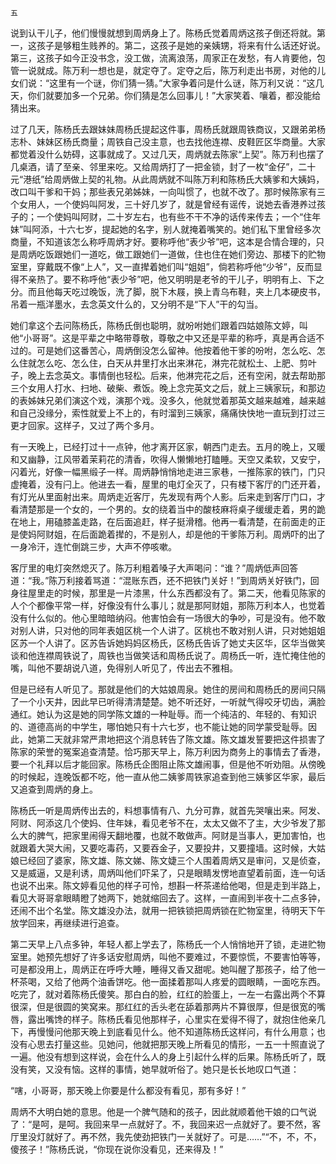     五 

   说到认干儿子，他们慢慢就想到周炳身上了。陈杨氏觉着周炳这孩子倒还将就。第一，这孩子是够粗生贱养的。第二，这孩子是她的亲姨甥，将来有什么话还好说。第三，这孩子如今正没书念，没工做，流离浪荡，周家正在发愁，有人肯要他，包管一说就成。陈万利一想也是，就定夺了。定夺之后，陈万利走出书房，对他的儿女们说：“这里有一个谜，你们猜一猜。”大家争着问是什么谜，陈万利又说：“这几天，你们就要加多一个兄弟。你们猜是怎么回事儿！”大家笑着、嚷着，都没能给猜出来。

   过了几天，陈杨氏去跟妹妹周杨氏提起这件事，周杨氏就跟周铁商议，又跟弟弟杨志朴、妹妹区杨氏商量；周铁自己没主意，也去找他连襟、皮鞋匠区华商量。大家都觉着没什么妨碍，这事就成了。又过几天，周炳就去陈家“上契”。陈万利也摆了几桌酒，请了至亲、邻里来吃。又给周炳打了一把金锁，封了一枚“金仔”，二十元“港纸”给周炳做上契的礼物。从此周炳就不叫陈万利和陈杨氏大姨爹和大姨妈，改口叫干爹和干妈；那些表兄弟姊妹，一向叫惯了，也就不改了。那时候陈家有三个女用人，一个使妈叫阿发，三十好几岁了，就是曾经有谣传，说她去香港养过孩子的；一个使妈叫阿财，二十岁左右，也有些不干不净的话传来传去；一个“住年妹”叫阿添，十六七岁，提起她的名字，别人就掩着嘴笑的。她们私下里曾经多次商量，不知道该怎么称呼周炳才好。要称呼他“表少爷”吧，这本是合情合理的，只是周炳吃饭跟她们一道吃，做工跟她们一道做，住也住在她们旁边、那楼下的贮物室里，穿戴既不像“上人”，又一直撵着她们叫“姐姐”，倘若称呼他“少爷”，反而显得不亲热了。要不称呼他“表少爷”吧，他又明明是老爷的干儿子，明明有上、下之分。而且他每天吃过晚饭，洗了脚，脱下木屐，换上青乌布鞋，夹上几本硬皮书，吊着一瓶洋墨水，去念英文什么的，又分明不是“下人”干的勾当。

   她们拿这个去问陈杨氏，陈杨氏倒也聪明，就吩咐她们跟着四姑娘陈文婷，叫他“小哥哥”。这是平辈之中略带尊敬，尊敬之中又还是平辈的称呼，真是再合适不过的。可是她们这番苦心，周炳倒没怎么留神。他按着他干爹的吩咐，怎么吃、怎么住就怎么吃、怎么住，白天从井里打水出来淋花，淋完花就松土、上肥、剪叶子，晚上去念英文。事情倒也轻松。后来，他淋完花之后，还有空闲，就去帮助那三个女用人打水、扫地、破柴、煮饭。晚上念完英文之后，就上三姨家玩，和那边的表姊妹兄弟们演这个戏，演那个戏。没多久，他就觉着那英文越来越难，越来越和自己没缘分，索性就爱上不上的，有时溜到三姨家，痛痛快快地一直玩到打过三更才回家。这样子，又过了两个多月。

   有一天晚上，已经打过十一点钟，他才离开区家，朝西门走去。五月的晚上，又暖和又幽静，江风带着茉莉花的清香，吹得人懒懒地打瞌睡。天空又柔软，又安宁，闪着光，好像一幅黑缎子一样。周炳静悄悄地走进三家巷，一推陈家的铁门，门只虚掩着，没有闩上。他进去一看，屋里的电灯全灭了，只有楼下客厅的门还开着，有灯光从里面射出来。周炳走近客厅，先发现有两个人影。后来走到客厅门口，才看清楚那是一个女的，一个男的。女的绕着当中的酸枝麻将桌子缓缓走着，男的跪在地上，用磕膝盖走路，在后面追赶，样子挺滑稽。他再一看清楚，在前面走的正是使妈阿财姐，在后面跪着撵的，不是别人，却是他的干爹陈万利。周炳吓的出了一身冷汗，连忙倒跳三步，大声不停咳嗽。

   客厅里的电灯突然熄灭了。陈万利粗着嗓子大声喝问：“谁？”周炳低声回答道：“我。”陈万利接着骂道：“混账东西，还不把铁门关好！”到周炳关好铁门，回身往屋里走的时候，那里是一片漆黑，什么东西都没有了。第二天，他看见陈家的人个个都像平常一样，好像没有什么事儿；就是那阿财姐，那陈万利本人，也觉着没有什么似的。他心里暗暗纳闷。他害怕会有一场很大的争吵，可是没有。他不敢对别人讲，只对他的同年表姐区桃一个人讲了。区桃也不敢对别人讲，只对她姐姐区苏一个人讲了。区苏告诉她妈妈区杨氏，区杨氏告诉了她丈夫区华，区华当做笑谈和他连襟周铁说了，周铁也当做笑话和周杨氏说了。周杨氏一听，连忙掩住他的嘴，叫他不要胡说八道，免得别人听见了，传出去不雅相。

   但是已经有人听见了。那就是他们的大姑娘周泉。她住的房间和周杨氏的房间只隔了一个小天井，因此早已听得清清楚楚。她不听还好，一听就气得咬牙切齿，满脸通红。她认为这是她的同学陈文雄的一种耻辱。而一个纯洁的、年轻的、有知识的、道德高尚的中学生，哪怕她只有十六七岁，也不能让她的同学蒙受耻辱。因此，她第二天就非常严肃地把这个消息转告了陈文雄。陈文雄发誓要把这件损害了陈家的荣誉的冤案追查清楚。恰巧那天早上，陈万利因为商务上的事情去了香港，要一个礼拜以后才能回家。陈杨氏企图阻止陈文雄闹事，但是他不听劝阻。从傍晚的时候起，连晚饭都不吃，他一直从他二姨爹周铁家追查到他三姨爹区华家，最后又追查到周炳的身上。

   陈杨氏一听是周炳传出去的，料想事情有八、九分可靠，就首先哭嚷出来。阿发、阿财、阿添这几个使妈、住年妹，看见老爷不在，太太又做不了主，大少爷发了那么大的脾气，把家里闹得天翻地覆，也就不敢做声。阿财是当事人，更加害怕，也就跟着大哭大闹，又要吃毒药，又要吞金子，又要投井，又要撞墙。这时候，大姑娘已经回了婆家，陈文雄、陈文娣、陈文婕三个人围着周炳又是审问，又是侦查，又是威逼，又是利诱，周炳叫他们吓呆了，只是眼睛发愣地直望着前面，连一句话也说不出来。陈文婷看见他的样子可怜，想斟一杯茶递给他喝，但是走到半路上，看见大哥哥拿眼睛瞪了她两下，她就缩回去了。这样，一直闹到半夜十二点多钟，还闹不出个名堂。陈文雄没办法，就用一把铁锁把周炳锁在贮物室里，待明天下午放学回来，再继续进行追查。

   第二天早上八点多钟，年轻人都上学去了，陈杨氏一个人悄悄地开了锁，走进贮物室里。她预先想好了许多话安慰周炳，叫他不要难过，不要惊慌，不要害怕等等，可是都没用上，周炳正在呼呼大睡，睡得又香又甜呢。她叫醒了那孩子，给了他一杯茶喝，又给了他两个油香饼吃。他一面揉着那叫人疼爱的圆眼睛，一面吃东西。吃完了，就对着陈杨氏傻笑。那白白的脸，红红的脸蛋上，一左一右露出两个不算很深，但是很圆的笑窝来。那红红的舌头老在舔着那两片不算很厚，但是很宽的嘴唇，露出嘴馋的样子。陈杨氏看见他那样子，心里实在爱得不得了，就抱住他亲几下，再慢慢问他那天晚上到底看见什么。他不知道陈杨氏这样问，有什么用意；也没有心思去打量这些。见她问，他就把那天晚上所看见的情形，一五一十照直说了一遍。他没有想到这样说，会在什么人的身上引起什么样的后果。陈杨氏听了，既没有笑，又没有恼。这样的事情，她早就听俗了。她只是长长地叹口气道：

   “嗐，小哥哥，那天晚上你要是什么都没有看见，那有多好！”

   周炳不大明白她的意思。他是一个脾气随和的孩子，因此就顺着他干娘的口气说了：“是呵，是呵。我回来早一点就好了。不，我回来迟一点就好了。要不然，客厅里没灯就好了。再不然，我先使劲把铁门一关就好了。可是……”“不，不，不，傻孩子！”陈杨氏说，“你现在说你没看见，还来得及！”

